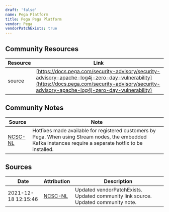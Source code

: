 ```yaml
---
draft: 'false'
name: Pega Platform
title: Pega Pega Platform
vendor: Pega
vendorPatchExists: true
---
```



## Community Resources
| Resource | Link |
| --- | --- |
| source | [https://docs.pega.com/security-advisory/security-advisory-apache-log4j-zero-day-vulnerability](https://docs.pega.com/security-advisory/security-advisory-apache-log4j-zero-day-vulnerability) |

## Community Notes
| Source | Note |
| --- | --- |
| [NCSC-NL](https://github.com/NCSC-NL/log4shell/blob/main/software/README.md) | Hotfixes made available for registered customers by Pega. When using Stream nodes, the embedded Kafka instances require a separate hotfix to be installed. |

## Sources
| Date | Attribution | Description |
| --- | --- | --- |
| 2021-12-18 12:15:46 | [NCSC-NL](https://github.com/NCSC-NL/log4shell/blob/main/software/README.md) | Updated vendorPatchExists. Updated community link source. Updated community note.  |
